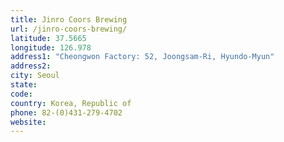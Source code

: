 ```yaml
---
title: Jinro Coors Brewing
url: /jinro-coors-brewing/
latitude: 37.5665
longitude: 126.978
address1: "Cheongwon Factory: 52, Joongsam-Ri, Hyundo-Myun"
address2: 
city: Seoul
state: 
code: 
country: Korea, Republic of
phone: 82-(0)431-279-4702
website: 
---
```


